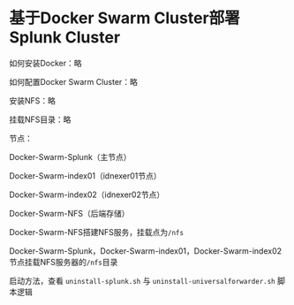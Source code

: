 # 基于Docker Swarm Cluster部署Splunk Cluster



如何安装Docker：略

如何配置Docker Swarm Cluster：略

安装NFS：略

挂载NFS目录：略



节点：

Docker-Swarm-Splunk（主节点）

Docker-Swarm-index01（idnexer01节点）

Docker-Swarm-index02（idnexer02节点）

Docker-Swarm-NFS（后端存储）



Docker-Swarm-NFS搭建NFS服务，挂载点为`/nfs`

Docker-Swarm-Splunk，Docker-Swarm-index01，Docker-Swarm-index02节点挂载NFS服务器的`/nfs`目录

启动方法，查看 `uninstall-splunk.sh` 与 `uninstall-universalforwarder.sh` 脚本逻辑
